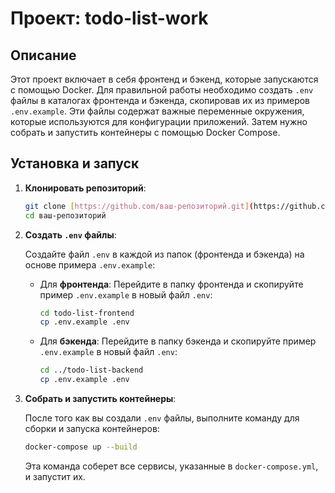 # Проект: todo-list-work

## Описание

Этот проект включает в себя фронтенд и бэкенд, которые запускаются с помощью Docker. Для правильной работы необходимо создать `.env` файлы в каталогах фронтенда и бэкенда, скопировав их из примеров `.env.example`. Эти файлы содержат важные переменные окружения, которые используются для конфигурации приложений. Затем нужно собрать и запустить контейнеры с помощью Docker Compose.

## Установка и запуск

1. **Клонировать репозиторий**:

    ```bash
    git clone [https://github.com/ваш-репозиторий.git](https://github.com/TohaLike/todo-list-work.git)
    cd ваш-репозиторий
    ```

2. **Создать `.env` файлы**:

    Создайте файл `.env` в каждой из папок (фронтенда и бэкенда) на основе примера `.env.example`:

    - Для **фронтенда**:
        Перейдите в папку фронтенда и скопируйте пример `.env.example` в новый файл `.env`:

        ```bash
        cd todo-list-frontend
        cp .env.example .env
        ```

    - Для **бэкенда**:
        Перейдите в папку бэкенда и скопируйте пример `.env.example` в новый файл `.env`:

        ```bash
        cd ../todo-list-backend
        cp .env.example .env
        ```

3. **Собрать и запустить контейнеры**:

    После того как вы создали `.env` файлы, выполните команду для сборки и запуска контейнеров:

    ```bash
    docker-compose up --build
    ```

    Эта команда соберет все сервисы, указанные в `docker-compose.yml`, и запустит их.







